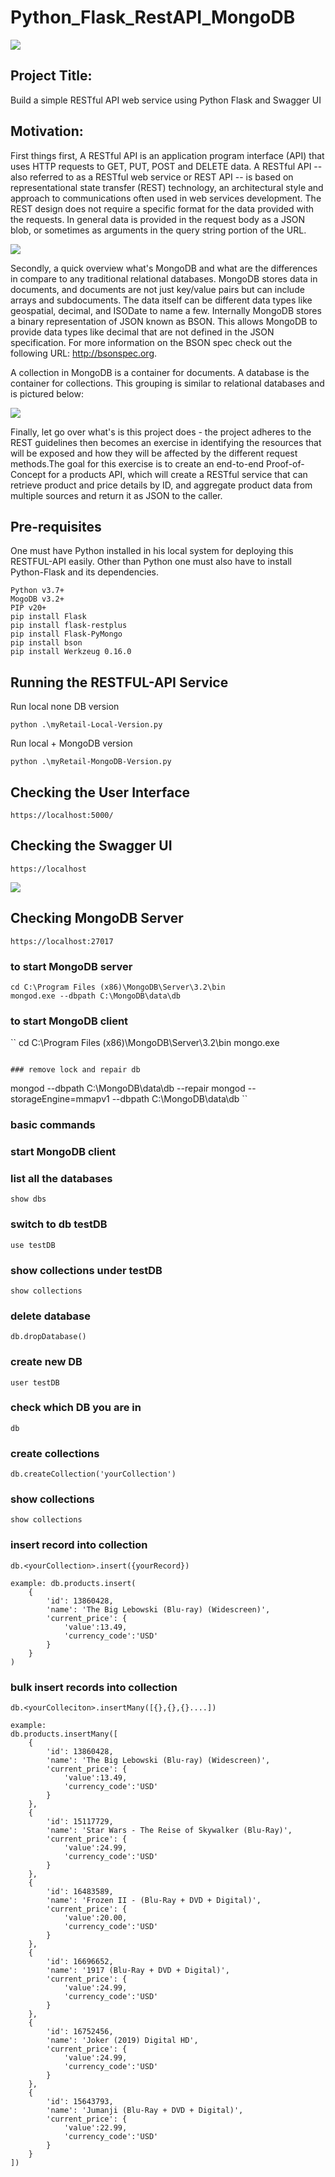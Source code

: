 # Python_Flask_RestAPI_MongoDB
![](/images/Flask+Mongo.jpg)

## Project Title: 
Build a simple RESTful API web service using Python Flask and Swagger UI 

## Motivation: 
First things first, A RESTful API is an application program interface (API) that uses HTTP requests to GET, PUT, POST and DELETE data. A RESTful API -- also referred to as a RESTful web service or REST API -- is based on representational state transfer (REST) technology, an architectural style and approach to communications often used in web services development. The REST design does not require a specific format for the data provided with the requests. In general data is provided in the request body as a JSON blob, or sometimes as arguments in the query string portion of the URL.

![](/images/REST.png)

Secondly, a quick overview what's MongoDB and what are the differences in compare to any traditional relational databases. 
MongoDB stores data in documents, and documents are not just key/value pairs but can include arrays and subdocuments. The data itself can be different data types like geospatial, decimal, and ISODate to name a few. Internally MongoDB stores a binary representation of JSON known as BSON. This allows MongoDB to provide data types like decimal that are not defined in the JSON specification. For more information on the BSON spec check out the following URL: http://bsonspec.org.

A collection in MongoDB is a container for documents. A database is the container for collections. This grouping is similar to relational databases and is pictured below:

![](/images/MongoDB.png)

Finally, let go over what's is this project does - the project adheres to the REST guidelines then becomes an exercise in identifying the resources that will be exposed and how they will be affected by the different request methods.The goal for this exercise is to create an end-to-end Proof-of-Concept for a products API, which will create a RESTful service that can retrieve product and price details by ID, and aggregate product data from multiple sources and return it as JSON to the caller. 

## Pre-requisites

One must have Python installed in his local system for deploying this RESTFUL-API easily. Other than Python one must also have to install Python-Flask and its dependencies.

```
Python v3.7+ 
MogoDB v3.2+
PIP v20+
pip install Flask 
pip install flask-restplus
pip install Flask-PyMongo
pip install bson
pip install Werkzeug 0.16.0
```

## Running the RESTFUL-API Service

Run local none DB version
```
python .\myRetail-Local-Version.py
```
Run local + MongoDB version
```
python .\myRetail-MongoDB-Version.py
```

## Checking the User Interface
```
https://localhost:5000/
```

## Checking the Swagger UI 
```
https://localhost
```
![](/images/Swagger.png)

## Checking MongoDB Server
```
https://localhost:27017
```

### to start MongoDB server
```
cd C:\Program Files (x86)\MongoDB\Server\3.2\bin
mongod.exe --dbpath C:\MongoDB\data\db
```

### to start MongoDB client 
``
cd C:\Program Files (x86)\MongoDB\Server\3.2\bin
mongo.exe
```

### remove lock and repair db
```
mongod --dbpath C:\MongoDB\data\db --repair
mongod --storageEngine=mmapv1 --dbpath C:\MongoDB\data\db
``

### basic commands
### start MongoDB client
### list all the databases
``` 
show dbs 
```
### switch to db testDB
```
use testDB 
```
### show collections under testDB
```
show collections
```
### delete database 
```
db.dropDatabase()
```
### create new DB 
```
user testDB
```
### check which DB you are in 
```
db
```
### create collections 
```
db.createCollection('yourCollection')
```
### show collections 
```
show collections
```
### insert record into collection 
```
db.<yourCollection>.insert({yourRecord})

example: db.products.insert(
    {
        'id': 13860428,
        'name': 'The Big Lebowski (Blu-ray) (Widescreen)',
        'current_price': {
            'value':13.49,
            'currency_code':'USD'
        }
    }
)
```
### bulk insert records into collection 
```
db.<yourColleciton>.insertMany([{},{},{}....])

example: 
db.products.insertMany([
    {
        'id': 13860428,
        'name': 'The Big Lebowski (Blu-ray) (Widescreen)',
        'current_price': {
            'value':13.49,
            'currency_code':'USD'
        }
    },
    {
        'id': 15117729,
        'name': 'Star Wars - The Reise of Skywalker (Blu-Ray)',
        'current_price': {
            'value':24.99,
            'currency_code':'USD'
        }
    },
    {
        'id': 16483589,
        'name': 'Frozen II - (Blu-Ray + DVD + Digital)',
        'current_price': {
            'value':20.00,
            'currency_code':'USD'
        }
    },
    {
        'id': 16696652,
        'name': '1917 (Blu-Ray + DVD + Digital)',
        'current_price': {
            'value':24.99,
            'currency_code':'USD'
        }
    },
    {
        'id': 16752456,
        'name': 'Joker (2019) Digital HD',
        'current_price': {
            'value':24.99,
            'currency_code':'USD'
        }
    },
    {
        'id': 15643793,
        'name': 'Jumanji (Blu-Ray + DVD + Digital)',
        'current_price': {
            'value':22.99,
            'currency_code':'USD'
        }
    }
])

```